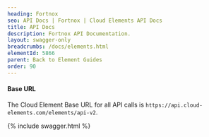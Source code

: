 ```yaml
---
heading: Fortnox
seo: API Docs | Fortnox | Cloud Elements API Docs
title: API Docs
description: Fortnox API Documentation.
layout: swagger-only
breadcrumbs: /docs/elements.html
elementId: 5866
parent: Back to Element Guides
order: 90
---
```


#### Base URL

The Cloud Element Base URL for all API calls is `https://api.cloud-elements.com/elements/api-v2`.

{% include swagger.html %}

